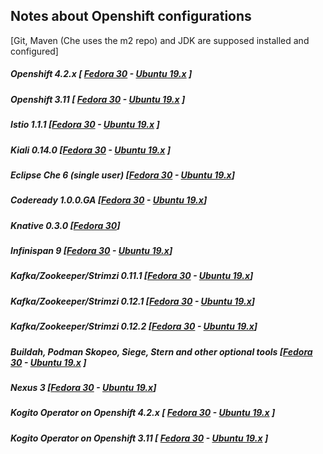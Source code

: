 ## Notes about Openshift configurations 
 [Git, Maven (Che uses the m2 repo) and JDK are supposed installed and configured]
 
##### Openshift 4.2.x [ **[Fedora 30](fedora/openshift_4.md)**  - **[Ubuntu 19.x](ubuntu/openshift_4.md)** ] 
##### Openshift 3.11 [ **[Fedora 30](fedora/openshift.md)**  - **[Ubuntu 19.x](ubuntu/openshift.md)** ]
##### Istio 1.1.1 [**[Fedora 30](fedora/istio.md)** - **[Ubuntu 19.x](ubuntu/istio.md)** ]
##### Kiali 0.14.0 [**[Fedora 30](fedora/kiali.md)** - **[Ubuntu 19.x](ubuntu/kiali.md)** ]
##### Eclipse Che 6 (single user) [**[Fedora 30](fedora/eclipse_che.md)** - **[Ubuntu 19.x](ubuntu/eclipse_che.md)**]
##### Codeready 1.0.0.GA [**[Fedora 30](fedora/codeReady.md)** - **[Ubuntu 19.x](ubuntu/codeReady.md)**]
##### Knative 0.3.0 [**[Fedora 30](fedora/knative.md)**]
##### Infinispan 9 [**[Fedora 30](fedora/infinispan.md)** - **[Ubuntu 19.x](ubuntu/infinispan.md)**]
##### Kafka/Zookeeper/Strimzi 0.11.1  [[Fedora 30](fedora/kafka.md) - [Ubuntu 19.x](ubuntu/kafka.md)]
##### Kafka/Zookeeper/Strimzi 0.12.1  [[Fedora 30](fedora/kafka_0121.md) - [Ubuntu 19.x](ubuntu/kafka_0121.md)]
##### Kafka/Zookeeper/Strimzi 0.12.2  [[Fedora 30](fedora/kafka_0122.md) - [Ubuntu 19.x](ubuntu/kafka_0122.md)]
##### Buildah, Podman Skopeo, Siege,  Stern and other optional tools [**[Fedora 30](fedora/optional.md)**  - **[Ubuntu 19.x](ubuntu/optional.md)** ]
##### Nexus 3 [**[Fedora 30](fedora/nexus.md)** - **[Ubuntu 19.x](ubuntu/nexus.md)**]
##### Kogito Operator on Openshift 4.2.x [ **[Fedora 30](fedora/kogito_openshift_4.md)**  - **[Ubuntu 19.x](ubuntu/kogito_openshift_4.md)** ]
##### Kogito Operator on Openshift 3.11 [ **[Fedora 30](fedora/kogito_openshift.md)**  - **[Ubuntu 19.x](ubuntu/kogito_openshift.md)** ]
